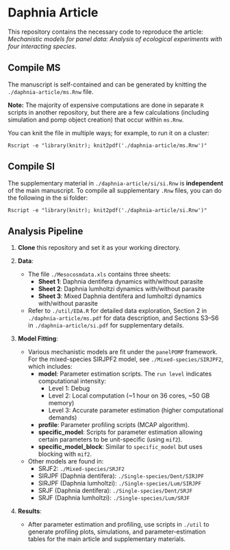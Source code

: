 # Daphnia Article

This repository contains the necessary code to reproduce the article: *Mechanistic models for panel data: Analysis of ecological experiments with four interacting species*.

## Compile MS

The manuscript is self-contained and can be generated by knitting the `./daphnia-article/ms.Rnw` file.

**Note:** The majority of expensive computations are done in separate `R` scripts in another repository, but there are a few calculations (including simulation and pomp object creation) that occur within `ms.Rnw`.

You can knit the file in multiple ways; for example, to run it on a cluster:
```
Rscript -e "library(knitr); knit2pdf('./daphnia-article/ms.Rnw')"
```

## Compile SI 

The supplementary material in `./daphnia-article/si/si.Rnw` is **independent** of the main manuscript. To compile all supplementary `.Rnw` files, you can do the following in the si folder:
```
Rscript -e "library(knitr); knit2pdf('./daphnia-article/si.Rnw')"
```


## Analysis Pipeline
1. **Clone** this repository and set it as your working directory.

2. **Data**:  
   - The file `./Mesocosmdata.xls` contains three sheets:
     - **Sheet 1**: Daphnia dentifera dynamics with/without parasite  
     - **Sheet 2**: Daphnia lumholtzi dynamics with/without parasite  
     - **Sheet 3**: Mixed Daphnia dentifera and lumholtzi dynamics with/without parasite  
   - Refer to `./util/EDA.R` for detailed data exploration, Section 2 in `./daphnia-article/ms.pdf` for data description, and Sections S3–S6 in `./daphnia-article/si.pdf` for supplementary details.

3. **Model Fitting**:
   - Various mechanistic models are fit under the `panelPOMP` framework. For the mixed-species SIRJPF2 model, see `./Mixed-species/SIRJPF2`, which includes:
     - **model**: Parameter estimation scripts. The `run level` indicates computational intensity:
       - Level 1: Debug
       - Level 2: Local computation (~1 hour on 36 cores, ~50 GB memory)
       - Level 3: Accurate parameter estimation (higher computational demands)
     - **profile**: Parameter profiling scripts (MCAP algorithm).
     - **specific_model**: Scripts for parameter estimation allowing certain parameters to be unit-specific (using `mif2`).
     - **specific_model_block**: Similar to `specific_model` but uses blocking with `mif2`.
   - Other models are found in:
     - SRJF2: `./Mixed-species/SRJF2`
     - SIRJPF (Daphnia dentifera): `./Single-species/Dent/SIRJPF`
     - SIRJPF (Daphnia lumholtzi): `./Single-species/Lum/SIRJPF`
     - SRJF (Daphnia dentifera): `./Single-species/Dent/SRJF`
     - SRJF (Daphnia lumholtzi): `./Single-species/Lum/SRJF`

4. **Results**:
   - After parameter estimation and profiling, use scripts in `./util` to generate profiling plots, simulations, and parameter-estimation tables for the main article and supplementary materials.

